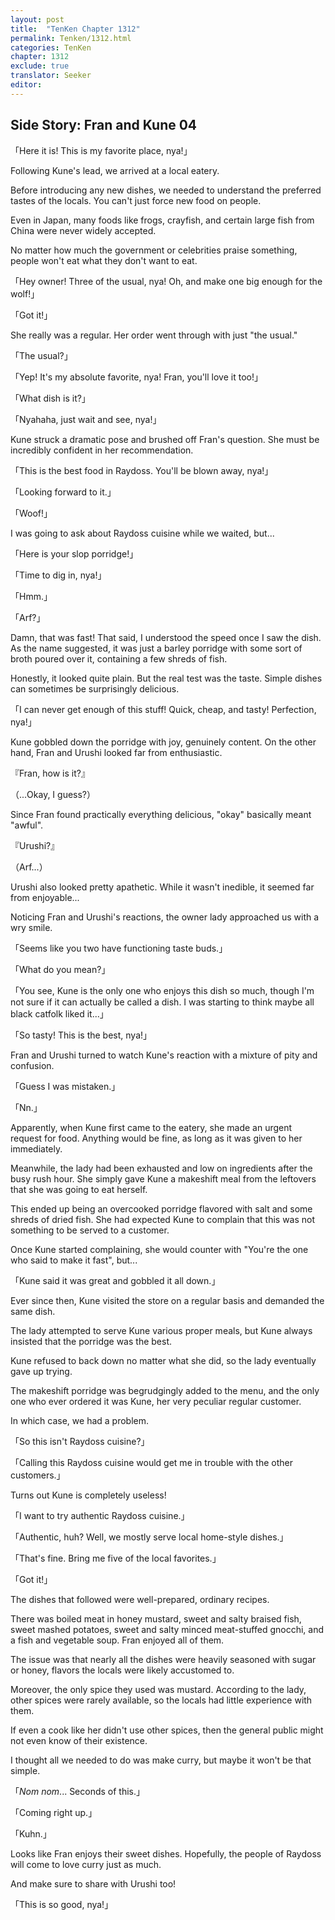 ```yaml
---
layout: post
title:  "TenKen Chapter 1312"
permalink: Tenken/1312.html
categories: TenKen
chapter: 1312
exclude: true
translator: Seeker
editor: 
---
```

<h2>Side Story: Fran and Kune 04</h2>

「Here it is! This is my favorite place, nya!」

Following Kune's lead, we arrived at a local eatery.

Before introducing any new dishes, we needed to understand the preferred tastes of the locals. You can't just force new food on people.

Even in Japan, many foods like frogs, crayfish, and certain large fish from China were never widely accepted.

No matter how much the government or celebrities praise something, people won't eat what they don't want to eat.

「Hey owner! Three of the usual, nya! Oh, and make one big enough for the wolf!」

「Got it!」

She really was a regular. Her order went through with just "the usual."

「The usual?」

「Yep! It's my absolute favorite, nya! Fran, you'll love it too!」

「What dish is it?」

「Nyahaha, just wait and see, nya!」

Kune struck a dramatic pose and brushed off Fran's question. She must be incredibly confident in her recommendation.

「This is the best food in Raydoss. You'll be blown away, nya!」

「Looking forward to it.」

「Woof!」

I was going to ask about Raydoss cuisine while we waited, but...

「Here is your slop porridge!」

「Time to dig in, nya!」

「Hmm.」

「Arf?」

Damn, that was fast! That said, I understood the speed once I saw the dish. As the name suggested, it was just a barley porridge with some sort of broth poured over it, containing a few shreds of fish.

Honestly, it looked quite plain. But the real test was the taste. Simple dishes can sometimes be surprisingly delicious.

「I can never get enough of this stuff! Quick, cheap, and tasty! Perfection, nya!」

Kune gobbled down the porridge with joy, genuinely content. On the other hand, Fran and Urushi looked far from enthusiastic.

『Fran, how is it?』

（...Okay, I guess?）

Since Fran found practically everything delicious, "okay" basically meant "awful".

『Urushi?』

（Arf...）

Urushi also looked pretty apathetic. While it wasn't inedible, it seemed far from enjoyable...

Noticing Fran and Urushi's reactions, the owner lady approached us with a wry smile.

「Seems like you two have functioning taste buds.」

「What do you mean?」

「You see, Kune is the only one who enjoys this dish so much, though I'm not sure if it can actually be called a dish. I was starting to think maybe all black catfolk liked it...」

「So tasty! This is the best, nya!」

Fran and Urushi turned to watch Kune's reaction with a mixture of pity and confusion.

「Guess I was mistaken.」

「Nn.」

Apparently, when Kune first came to the eatery, she made an urgent request for food. Anything would be fine, as long as it was given to her immediately.

Meanwhile, the lady had been exhausted and low on ingredients after the busy rush hour. She simply gave Kune a makeshift meal from the leftovers that she was going to eat herself.

This ended up being an overcooked porridge flavored with salt and some shreds of dried fish. She had expected Kune to complain that this was not something to be served to a customer.

Once Kune started complaining, she would counter with "You're the one who said to make it fast", but...

「Kune said it was great and gobbled it all down.」

Ever since then, Kune visited the store on a regular basis and demanded the same dish.

The lady attempted to serve Kune various proper meals, but Kune always insisted that the porridge was the best.

Kune refused to back down no matter what she did, so the lady eventually gave up trying.

The makeshift porridge was begrudgingly added to the menu, and the only one who ever ordered it was Kune, her very peculiar regular customer.

In which case, we had a problem.

「So this isn't Raydoss cuisine?」

「Calling this Raydoss cuisine would get me in trouble with the other customers.」

Turns out Kune is completely useless!

「I want to try authentic Raydoss cuisine.」

「Authentic, huh? Well, we mostly serve local home-style dishes.」

「That's fine. Bring me five of the local favorites.」

「Got it!」

The dishes that followed were well-prepared, ordinary recipes.

There was boiled meat in honey mustard, sweet and salty braised fish, sweet mashed potatoes, sweet and salty minced meat-stuffed gnocchi, and a fish and vegetable soup. Fran enjoyed all of them.

The issue was that nearly all the dishes were heavily seasoned with sugar or honey, flavors the locals were likely accustomed to.

Moreover, the only spice they used was mustard. According to the lady, other spices were rarely available, so the locals had little experience with them.

If even a cook like her didn't use other spices, then the general public might not even know of their existence.

I thought all we needed to do was make curry, but maybe it won't be that simple.

「*Nom nom*... Seconds of this.」

「Coming right up.」

「Kuhn.」

Looks like Fran enjoys their sweet dishes. Hopefully, the people of Raydoss will come to love curry just as much.

And make sure to share with Urushi too!

「This is so good, nya!」



